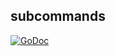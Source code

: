 ## subcommands

[![GoDoc](https://godoc.org/github.com/tritondatacenter/containerpilot?status.svg)](https://godoc.org/github.com/tritondatacenter/containerpilot/subcommands)
